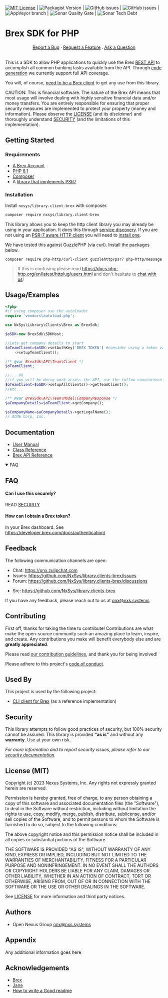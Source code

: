 [![MIT License](https://img.shields.io/badge/License-MIT-green.svg?style=flat-square)](https://choosealicense.com/licenses/mit/) | ![Packagist Version](https://img.shields.io/packagist/v/nxsys/library.clients-brex?style=flat-square&include_prereleases) | ![GitHub issues](https://img.shields.io/github/issues/nxsys/library.clients-brex?style=flat-square) | ![GitHub issues](https://img.shields.io/github/issues-closed-raw/nxsys/library.clients-brex?style=flat-square) | ![AppVeyor branch](https://img.shields.io/appveyor/build/NxSys/library-clients-brex/trunk?style=flat-square) | ![Sonar Quality Gate](https://img.shields.io/sonar/quality_gate/NxSys_library.clients-brex?server=https%3A%2F%2Fsonarcloud.io&style=flat-square) | ![Sonar Tech Debt](https://img.shields.io/sonar/tech_debt/NxSys_library.clients-brex?server=http%3A%2F%2Fsonarcloud.io&style=flat-square)

# Brex SDK for PHP

<div align="center">
  <a href="https://github.com/NxSys/library.clients-brex/issues/new?assignees=&labels=bug&template=01_BUG_REPORT.md&title=bug%3A+">Report a Bug</a>
  ·
  <a href="https://github.com/NxSys/library.clients-brex/issues/new?assignees=&labels=enhancement&template=02_FEATURE_REQUEST.md&title=feat%3A+">Request a Feature</a>
  .
  <a href="https://github.com/NxSys/library.clients-brex/issues/new?assignees=&labels=question&template=04_SUPPORT_QUESTION.md&title=support%3A+">Ask a Question</a>
  <br />
  <br />
</div>

This is a SDK to allow PHP applications to quickly use the Brex [REST API](https://developer.brex.com/) to accomplish all common banking tasks available from the API. Through [code generation](https://jane.readthedocs.io/en/latest) we currently support full API coverage.

You will, of course, [need to be a Brex client](https://www.brex.com/sales) to get any use from this library.

CAUTION: This is financial software. The nature of the Brex API means that most usage will involve dealing with highly sensitive financial data and/or money transfers. You are entirely responsible for ensuring that proper security measures are implemented to protect your property (money and information). Please observe the [LICENSE](LICENSE.txt) (and its *disclaimer*) and thoroughly understand [SECURITY](SECURITY.md) (and the limitations of this implementation).



## Getting Started

### Requirements
* [A Brex Account](https://www.brex.com/sales)
* [PHP 8.1](https://www.php.net/downloads.php)
* [Composer](https://getcomposer.org/doc/00-intro.md)
* A [library that implements PSR7](https://packagist.org/providers/psr/http-factory-implementation)

### Installation
Install `nxsys/library.client-brex` with composer.

```bash
composer require nxsys/library.client-brex
```
This library allows you to keep the http client library you may already
be using in your application. It does this through [service discovery](https://docs.php-http.org/en/latest/discovery.html).
If you are not using an [PSR-7 aware HTTP client](https://docs.php-http.org/en/latest/message/message-factory.html) you will need to [install one](https://packagist.org/providers/psr/http-factory-implementation).

We have tested this against GuzzlePHP (via curl). Install the packages below.

    composer require php-http/curl-client guzzlehttp/psr7 php-http/message

>If this is confusing please read https://docs.php-http.org/en/latest/httplug/users.html and don't hesitate to [chat with us](https://onx.zulipchat.com)!

## Usage/Examples

```php
<?php
#if using composer use the autoloader
require 'vendors\autoload.php';

use NxSys\Library\Clients\Brex as BrexSdk;

$oSDK=new BrexSdk\SDKHost;

//Lets get company details to start
$oTeamClient=$oSDK->setAuthKey('BREX TOKEN') #consider using a token vault
	->setupTeamClient();

/** @var BrexSdk\API\Team\Client */
$oTeamClient;

//... OR
//if you will be doing work across the API, use the follow convenience method
$oTeamClient=$oSDK->setupAllClients()->getTeamClient();
//etc...

/** @var BrexSdk\API\Team\Model\CompanyResponse */
$aCompanyDetails=$oTeamClient->getCompany();

$sCompanyName=$aCompanyDetails->getLegalName();
// ACME Corp, Inc.
```


## Documentation

- [User Manual](http://nxsys-library-clients-brex.readthedocs.io/)
- [Class Reference](https://APIGENHOST?)
- [Brex API Reference](https://developer.brex.com/)


<details open="open">
<summary>FAQ</summary>

## FAQ

#### Can I use this securely?

READ [SECURITY](SECURITY.md)

#### How can I obtain a Brex token?

In your Brex dashboard. See https://developer.brex.com/docs/authentication/

</details>

## Feedback

The following communication channels are open:
- Chat: https://onx.zulipchat.com
- Issues: https://github.com/NxSys/library.clients-brex/issues
- Forum: https://github.com/NxSys/library.clients-brex/discussions
<!-- - Wiki: https://nxsys.assembla.com/spaces/library.client-brex/wiki -->
- Src: https://github.com/NxSys/library.clients-brex

If you have any feedback, please reach out to us at onx@nxs.systems

## Contributing

First off, thanks for taking the time to contribute! Contributions are what make the open-source community such an amazing place to learn, inspire, and create. Any contributions you make will benefit everybody else and are **greatly appreciated**.

Please read [our contribution guidelines](CONTRIBUTING.md), and thank you for being involved!

Please adhere to this project's [code of conduct](CODE_OF_CONDUCT.md).


## Used By

This project is used by the following project:

- [CLI client for Brex](https://github.com/NxSys/applications.brex-cli) (as a reference implementation)

## Security

This library attempts to follow good practices of security, but 100% security cannot be assured.
This library is provided **"as is"** and without any **warranty**. Use at your own risk.

_For more information and to report security issues, please refer to our [security documentation](SECURITY.md)._

## License (MIT)

Copyright (c) 2023 Nexus Systems, Inc. Any rights not expressly granted herein are reserved.

Permission is hereby granted, free of charge, to any person obtaining a copy of this software and
associated documentation files (the "Software"), to deal in the Software without restriction,
including without limitation the rights to use, copy, modify, merge, publish, distribute,
sublicense, and/or sell copies of the Software, and to permit persons to whom the Software is
furnished to do so, subject to the following conditions:

The above copyright notice and this permission notice shall be included in all copies or
substantial portions of the Software.

THE SOFTWARE IS PROVIDED "AS IS", WITHOUT WARRANTY OF ANY KIND, EXPRESS OR IMPLIED, INCLUDING
BUT NOT LIMITED TO THE WARRANTIES OF MERCHANTABILITY, FITNESS FOR A PARTICULAR PURPOSE AND
NONINFRINGEMENT. IN NO EVENT SHALL THE AUTHORS OR COPYRIGHT HOLDERS BE LIABLE FOR ANY CLAIM,
DAMAGES OR OTHER LIABILITY, WHETHER IN AN ACTION OF CONTRACT, TORT OR OTHERWISE, ARISING FROM,
OUT OF OR IN CONNECTION WITH THE SOFTWARE OR THE USE OR OTHER DEALINGS IN THE SOFTWARE.

See [LICENSE](LICENSE.txt) for more information and third party notices.

## Authors

- Open Nexus Group onx@nxs.systems


## Appendix

Any additional information goes here


## Acknowledgements

 - [Brex](https://developer.brex.com/)
 - [Jane](https://jane.readthedocs.io/en/latest)
 - [How to write a Good readme](https://bulldogjob.com/news/449-how-to-write-a-good-readme-for-your-github-project)

